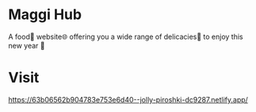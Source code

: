 # Maggi Hub
A food🍱 website🌐 offering you a wide range of delicacies🍡 to enjoy this new year 🎉
# Visit
https://63b06562b904783e753e6d40--jolly-piroshki-dc9287.netlify.app/

